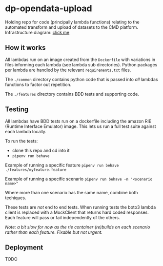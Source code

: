 # dp-opendata-upload

Holding repo for code (principally lambda functions) relating to the automated transform and upload of datasets to the CMD platform.
Infrastructure diagram: [click me](https://github.com/ONS-OpenData/dp-opendata-upload/blob/main/documentation/opendatatransformupload.png)

## How it works

All lambdas run on an image created from the `Dockerfile` with variations in files informing each lambda (see lambda sub directories). Python packages per lambda are handled by the relevant `requirements.txt` files.

The `./common` directory contains python code that is passed into _all_ lambdas functions to factor out repetition.

The `./features` directory contains BDD tests and supporting code.

## Testing

All lambdas have BDD tests run on a dockerfile including the amazon RIE (Runtime Interface Emulator) image. This lets us run a full test suite against each lambda locally.

To run the tests:
* clone this repo and cd into it
* `pipenv run behave`

Example of running a specific feature `pipenv run behave ./features/myfeature.feature`

Example of running a specific scenario `pipenv run behave -n "<scenario name>"`

Where more than one scenario has the same name, combine both techiques.

These tests are _not_ end to end tests. When running tests the boto3 lambda client is replaced with a MockClient that returns hard coded responses. Each feature will pass or fail independently of the others.

_Note: a bit slow for now as the rie container (re)builds on each scenario rather than each feature. Fixable but not urgent._


## Deployment

TODO



